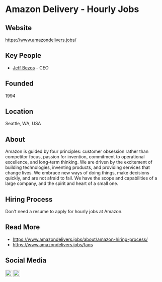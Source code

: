 # Amazon Delivery -  Hourly Jobs

## Website

https://www.amazondelivers.jobs/

## Key People

- [Jeff Bezos](https://twitter.com/JeffBezos) - CEO

## Founded

1994

## Location

Seattle, WA, USA

## About

Amazon is guided by four principles: customer obsession rather than competitor focus, passion for invention, commitment to operational excellence, and long-term thinking. We are driven by the excitement of building technologies, inventing products, and providing services that change lives. We embrace new ways of doing things, make decisions quickly, and are not afraid to fail. We have the scope and capabilities of a large company, and the spirit and heart of a small one.

## Hiring Process

Don't need a resume to apply for hourly jobs at Amazon.

## Read More

- https://www.amazondelivers.jobs/about/amazon-hiring-process/
- https://www.amazondelivers.jobs/faqs

## Social Media

[<img align="left" alt="Amazon | Youtube" width="22px" src="https://cdn.jsdelivr.net/npm/simple-icons@3.7.0/icons/youtube.svg" />][youtube]
[<img align="left" alt="Amazon | LinkedIn" width="22px" src="https://cdn.jsdelivr.net/npm/simple-icons@3.7.0/icons/linkedin.svg" />][linkedin]

[youtube]: https://www.youtube.com/user/amazon
[linkedin]: https://www.linkedin.com/company/amazon/
